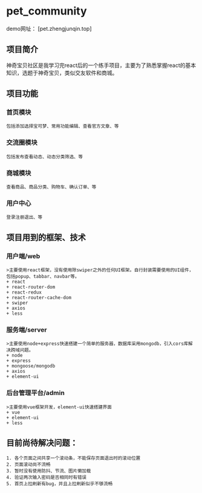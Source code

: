 # pet_community
 demo网址： [pet.zhengjunqin.top]
## 项目简介
  神奇宝贝社区是我学习完react后的一个练手项目，主要为了熟悉掌握react的基本知识，选题于神奇宝贝，类似交友软件和商城。
## 项目功能
  ### 首页模块
    包括添加选择宝可梦、常用功能编辑、查看官方文章、等
  ### 交流圈模块
    包括发布查看动态、动态分类筛选、等
  ### 商城模块
    查看商品、商品分类、购物车、确认订单、等
  ### 用户中心
    登录注册退出、等

## 项目用到的框架、技术
  ### 用户端/web
    >主要使用react框架，没有使用除swiper之外的任何UI框架。自行封装需要使用的UI组件，包括popup、tabbar、navbar等。
    + react
    + react-router-dom
    + react-redux
    + react-router-cache-dom
    + swiper
    + axios
    + less
  ### 服务端/server
    >主要使用node+express快速搭建一个简单的服务器，数据库采用mongodb，引入cors库解决跨域问题。
    + node
    + express
    + mongoose/mongodb
    + axios
    + element-ui
  ### 后台管理平台/admin
    >主要使用vue框架开发，element-ui快速搭建界面
    + vue
    + element-ui
    + less
    
 ## 目前尚待解决问题：
    1. 各个页面之间共享一个滚动条，不能保存页面退出时的滚动位置
    2. 页面滚动尚不流畅
    3. 暂时没有使用防抖、节流、图片懒加载
    4. 验证两次输入密码是否相同时有错误
    5. 首页上拉刷新有bug，并且上拉刷新似乎不够流畅
